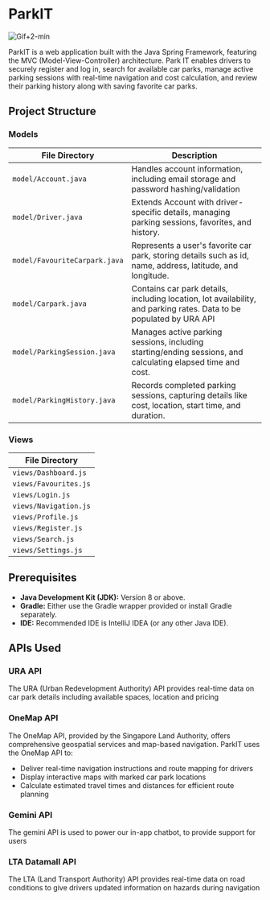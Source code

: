 # ParkIT
![Gif+2-min](https://github.com/user-attachments/assets/e5d44693-f02e-448e-9142-11e41289637b)

ParkIT is a web application built with the Java Spring Framework, featuring the MVC (Model-View-Controller) architecture.
Park IT enables drivers to securely register and log in, search for available car parks, manage active parking sessions with real-time navigation and cost calculation, and review their parking history along with saving favorite car parks.

## Project Structure

### Models
| File Directory                    | Description                                                                                                         |
|-----------------------------------|---------------------------------------------------------------------------------------------------------------------|
| `model/Account.java`              | Handles account information, including email storage and password hashing/validation                                |
| `model/Driver.java`               | Extends Account with driver-specific details, managing parking sessions, favorites, and history.                    |
| `model/FavouriteCarpark.java`     | Represents a user's favorite car park, storing details such as id, name, address, latitude, and longitude.          |
| `model/Carpark.java`              | Contains car park details, including location, lot availability, and parking rates. Data to be populated by URA API |
| `model/ParkingSession.java`       | Manages active parking sessions, including starting/ending sessions, and calculating elapsed time and cost.         |
| `model/ParkingHistory.java`       | Records completed parking sessions, capturing details like cost, location, start time, and duration.                |

### Views
| File Directory        |
|-----------------------|
| `views/Dashboard.js`  |
| `views/Favourites.js` |
| `views/Login.js`      |
| `views/Navigation.js` |
| `views/Profile.js`    |
| `views/Register.js`   |
| `views/Search.js`     |
| `views/Settings.js`   |


## Prerequisites
- **Java Development Kit (JDK):** Version 8 or above.
- **Gradle:** Either use the Gradle wrapper provided or install Gradle separately.
- **IDE:** Recommended IDE is IntelliJ IDEA (or any other Java IDE).



## APIs Used

### URA API
The URA (Urban Redevelopment Authority) API provides real-time data on car park details including available spaces, location and pricing

### OneMap API
The OneMap API, provided by the Singapore Land Authority, offers comprehensive geospatial services and map-based navigation. ParkIT uses the OneMap API to:
- Deliver real-time navigation instructions and route mapping for drivers
- Display interactive maps with marked car park locations
- Calculate estimated travel times and distances for efficient route planning

### Gemini API
The gemini API is used to power our in-app chatbot, to provide support for users

### LTA Datamall API
The LTA (Land Transport Authority) API provides real-time data on road conditions to give drivers updated information on hazards during navigation